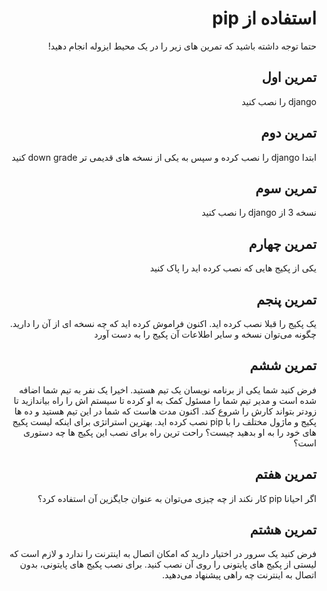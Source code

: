 <div dir="rtl">

# استفاده از pip

حتما توجه داشته باشید که تمرین های زیر را در یک محیط ایزوله انجام دهید!‍

## تمرین اول

django را نصب کنید

## تمرین دوم

ابتدا django را نصب کرده و سپس به یکی از نسخه های قدیمی تر down grade کنید

## تمرین سوم

نسخه 3 از django را نصب کنید

## تمرین چهارم

یکی از پکیج هایی که نصب کرده اید را پاک کنید

## تمرین پنجم

یک پکیج را قبلا نصب کرده اید. اکنون فراموش کرده اید که چه نسخه ای از آن را دارید. چگونه می‌توان نسخه و سایر اطلاعات آن پکیج را به دست آورد

## تمرین ششم

فرض کنید شما یکی از برنامه نویسان یک تیم هستید. اخیرا یک نفر به تیم شما اضافه شده است و مدیر تیم شما را مسئول کمک به او کرده تا سیستم اش را راه بیاندازید تا زودتر بتواند کارش را شروع کند. اکنون مدت هاست که شما در این تیم هستید و ده ها پکیج و ماژول مختلف را با pip نصب کرده اید.
بهترین استراتژی برای اینکه لیست پکیج های خود را به او بدهید چیست؟
راحت ترین راه برای نصب این پکیج ها چه دستوری است؟

## تمرین هفتم

اگر احیانا pip کار نکند از چه چیزی می‌توان به عنوان جایگزین آن استفاده کرد؟

## تمرین هشتم

فرض کنید یک سرور در اختیار دارید که امکان اتصال به اینترنت را ندارد و لازم است که لیستی از پکیج های پایتونی را روی آن نصب کنید. برای نصب پکیج های پایتونی، بدون اتصال به اینترنت چه راهی پیشنهاد می‌دهید.

</div>
